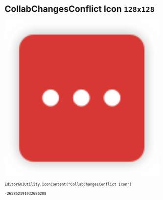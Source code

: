 # CollabChangesConflict Icon `128x128`
<img src="/img/CollabChangesConflict%20Icon.png" width=512 height=512>

``` CSharp
EditorGUIUtility.IconContent("CollabChangesConflict Icon")
```
```
-265852191932686208
```
